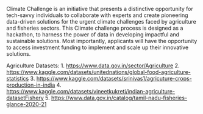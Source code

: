 Climate Challenge is an initiative that presents a distinctive opportunity for tech-savvy individuals to collaborate with experts and create pioneering data-driven solutions for the urgent climate challenges faced by agriculture and fisheries sectors. This Climate challenge process is designed as a hackathon, to harness the power of data in developing impactful and sustainable solutions. Most importantly, applicants will have the opportunity to access investment funding to implement and scale up their innovative solutions.

Agriculture Datasets: 1. https://www.data.gov.in/sector/Agriculture
                      2. https://www.kaggle.com/datasets/unitednations/global-food-agriculture-statistics
                      3. https://www.kaggle.com/datasets/srinivas1/agricuture-crops-production-in-india
                      4. https://www.kaggle.com/datasets/vineetkukreti/indian-agriculture-datasetFishery
                      5. https://www.data.gov.in/catalog/tamil-nadu-fisheries-glance-2020-21
